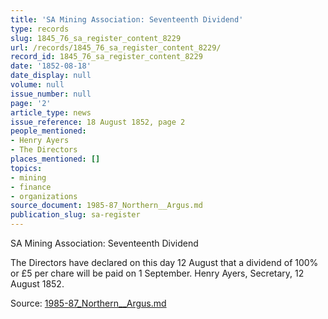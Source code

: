 ```yaml
---
title: 'SA Mining Association: Seventeenth Dividend'
type: records
slug: 1845_76_sa_register_content_8229
url: /records/1845_76_sa_register_content_8229/
record_id: 1845_76_sa_register_content_8229
date: '1852-08-18'
date_display: null
volume: null
issue_number: null
page: '2'
article_type: news
issue_reference: 18 August 1852, page 2
people_mentioned:
- Henry Ayers
- The Directors
places_mentioned: []
topics:
- mining
- finance
- organizations
source_document: 1985-87_Northern__Argus.md
publication_slug: sa-register
---
```


SA Mining Association: Seventeenth Dividend

The Directors have declared on this day 12 August that a dividend of 100% or £5 per chare will be paid on 1 September.  Henry Ayers, Secretary, 12 August 1852.

Source: [1985-87_Northern__Argus.md](/downloads/markdown/1985-87_Northern__Argus.md)
